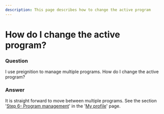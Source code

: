 ```yaml
---
description: This page describes how to change the active program
---
```


# How do I change the active program?

### Question

I use preignition to manage multiple programs.  How do I change the active program?

### Answer

It is straight forward to move between multiple programs.  See the section '[Step 6- Program management](https://program-user-docs.preignition.org/~/drafts/-LFbjuf3-Z5T8aSWREUs/primary/users-program-and-advanced/portfolio/settings/my-profile#step-6-program-management)' in the '[My profile](https://program-user-docs.preignition.org/~/edit/drafts/-LFbm9mRjRTO5EBtNamU/users-program-and-advanced/portfolio/settings/my-profile)' page.

